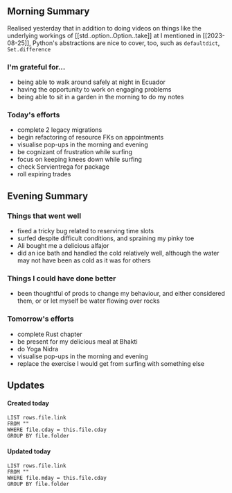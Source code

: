 ## Morning Summary

Realised yesterday that in addition to doing videos on things like the underlying workings of [[std..option..Option..take]] at I mentioned in [[2023-08-25]], Python's abstractions are nice to cover, too, such as `defaultdict`, `Set.difference`

### I'm grateful for...
- being able to walk around safely at night in Ecuador
- having the opportunity to work on engaging problems
- being able to sit in a garden in the morning to do my notes

### Today's efforts
- complete 2 legacy migrations
- begin refactoring of resource FKs on appointments
- visualise pop-ups in the morning and evening
- be cognizant of frustration while surfing
- focus on keeping knees down while surfing
- check Servientrega for package
- roll expiring trades

## Evening Summary

### Things that went well
- fixed a tricky bug related to reserving time slots
- surfed despite difficult conditions, and spraining my pinky toe 
- Ali bought me a delicious alfajor
- did an ice bath and handled the cold relatively well, although the water may not have been as cold as it was for others

### Things I could have done better
- been thoughtful of prods to change my behaviour, and either considered them, or or let myself be water flowing over rocks 

### Tomorrow's efforts
- complete Rust chapter
- be present for my delicious meal at Bhakti
- do Yoga Nidra
- visualise pop-ups in the morning and evening
- replace the exercise I would get from surfing with something else

## Updates 
#### Created today
```dataview
LIST rows.file.link
FROM ""
WHERE file.cday = this.file.cday
GROUP BY file.folder
```

#### Updated today
```dataview
LIST rows.file.link
FROM ""
WHERE file.mday = this.file.cday
GROUP BY file.folder
```
